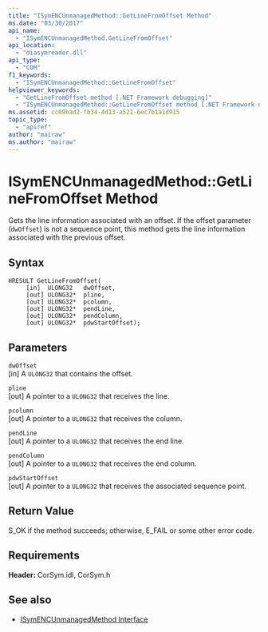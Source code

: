 ```yaml
---
title: "ISymENCUnmanagedMethod::GetLineFromOffset Method"
ms.date: "03/30/2017"
api_name: 
  - "ISymENCUnmanagedMethod.GetLineFromOffset"
api_location: 
  - "diasymreader.dll"
api_type: 
  - "COM"
f1_keywords: 
  - "ISymENCUnmanagedMethod::GetLineFromOffset"
helpviewer_keywords: 
  - "GetLineFromOffset method [.NET Framework debugging]"
  - "ISymENCUnmanagedMethod::GetLineFromOffset method [.NET Framework debugging]"
ms.assetid: cc09bad2-fb34-4d13-a521-6ec7b1a1d915
topic_type: 
  - "apiref"
author: "mairaw"
ms.author: "mairaw"
---
```

# ISymENCUnmanagedMethod::GetLineFromOffset Method
Gets the line information associated with an offset. If the offset parameter (`dwOffset`) is not a sequence point, this method gets the line information associated with the previous offset.  
  
## Syntax  
  
```  
HRESULT GetLineFromOffset(  
     [in]  ULONG32   dwOffset,  
     [out] ULONG32*  pline,  
     [out] ULONG32*  pcolumn,  
     [out] ULONG32*  pendLine,  
     [out] ULONG32*  pendColumn,  
     [out] ULONG32*  pdwStartOffset);  
```  
  
## Parameters  
 `dwOffset`  
 [in] A `ULONG32` that contains the offset.  
  
 `pline`  
 [out] A pointer to a `ULONG32` that receives the line.  
  
 `pcolumn`  
 [out] A pointer to a `ULONG32` that receives the column.  
  
 `pendLine`  
 [out] A pointer to a `ULONG32` that receives the end line.  
  
 `pendColumn`  
 [out] A pointer to a `ULONG32` that receives the end column.  
  
 `pdwStartOffset`  
 [out] A pointer to a `ULONG32` that receives the associated sequence point.  
  
## Return Value  
 S_OK if the method succeeds; otherwise, E_FAIL or some other error code.  
  
## Requirements  
 **Header:** CorSym.idl, CorSym.h  
  
## See also
- [ISymENCUnmanagedMethod Interface](../../../../docs/framework/unmanaged-api/diagnostics/isymencunmanagedmethod-interface.md)
